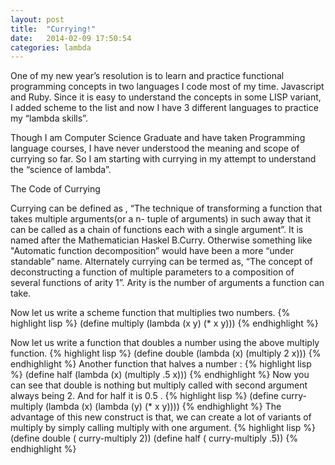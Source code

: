 ```yaml
---
layout: post
title:  "Currying!"
date:   2014-02-09 17:50:54
categories: lambda
---
```


One of my new year’s resolution is to learn and practice functional programming concepts in two languages I code most of my time. Javascript and Ruby. Since  it is easy to understand the concepts in some LISP variant, I added scheme to the list and now I have  3 different languages to practice my “lambda skills”.


Though I am Computer Science Graduate and have taken Programming language courses, I have never understood  the meaning and scope of currying so far. So I am starting with currying in my attempt to understand the “science of lambda”.


The Code of Currying

Currying can be defined as ,
“The technique of transforming a function that takes multiple arguments(or a n- tuple of arguments)  in such away that it can be called as a chain of functions each with a single argument”. It is named after the Mathematician Haskel B.Curry. Otherwise something like "Automatic function decomposition” would have been a more “under standable” name. Alternately currying can be termed as, “The concept of deconstructing a function of multiple parameters to a composition of several functions of arity 1”. Arity is the number of arguments a function can take.


Now let us write a scheme function that multiplies two numbers.
{% highlight lisp %}
(define multiply
       (lambda (x y)
        (* x y)))
{% endhighlight %}


Now let us write a function that doubles a number using the above multiply function.
{% highlight lisp %}
(define double
     (lambda (x)
      (multiply 2 x)))
{% endhighlight %}
Another function that halves a number :
{% highlight lisp %}
(define half
(lambda (x)
   (multiply .5 x)))
{% endhighlight %}
Now you can see that double is nothing but multiply called with second argument always being 2. And for half it is 0.5 .
{% highlight lisp %}
(define curry-multiply
     (lambda (x)
        (lambda (y)
             (* x y))))
 {% endhighlight %}
 The advantage of this new construct is that, we can create a lot of variants of multiply by simply calling multiply with one argument.
{% highlight lisp %}
(define double ( curry-multiply 2))
(define half  ( curry-multiply .5))
{% endhighlight %}


